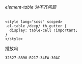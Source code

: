 ###### element-table 对不齐问题

````
<style lang="scss" scoped>
.el-table /deep/ th.gutter {
  display: table-cell !important;
}
</style>
````



播放吗

`````
32527-8890-B217-34FA-30AC
`````

